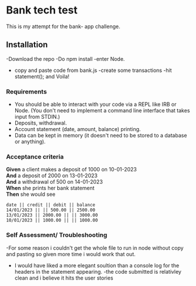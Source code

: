 # Bank tech test

This is my attempt for the bank- app challenge. 

## Installation
-Download the repo
-Do npm install
-enter Node. 
- copy and paste code from bank.js
-create some transactions
-hit statement(); and Voila!


### Requirements

* You should be able to interact with your code via a REPL like IRB or Node.  (You don't need to implement a command line interface that takes input from STDIN.)
* Deposits, withdrawal.
* Account statement (date, amount, balance) printing.
* Data can be kept in memory (it doesn't need to be stored to a database or anything).

### Acceptance criteria

**Given** a client makes a deposit of 1000 on 10-01-2023  
**And** a deposit of 2000 on 13-01-2023  
**And** a withdrawal of 500 on 14-01-2023  
**When** she prints her bank statement  
**Then** she would see

```
date || credit || debit || balance
14/01/2023 || || 500.00 || 2500.00
13/01/2023 || 2000.00 || || 3000.00
10/01/2023 || 1000.00 || || 1000.00
```

### Self Assessment/ Troubleshooting
-For some reason i couldn't get the whole file to run in node without copy and pasting so given more time i would work that out. 
- I would have liked a more elegant soultion than a console log for the headers in the statement appearing. 
-the code submitted is relativley clean and i believe it hits the user stories